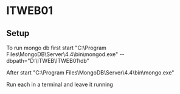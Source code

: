 # ITWEB01

## Setup

To run mongo db first start "C:\Program Files\MongoDB\Server\4.4\bin\mongod.exe" --dbpath="D:\ITWEB\ITWEB01\db"

After start "C:\Program Files\MongoDB\Server\4.4\bin\mongo.exe"

Run each in a terminal and leave it running
